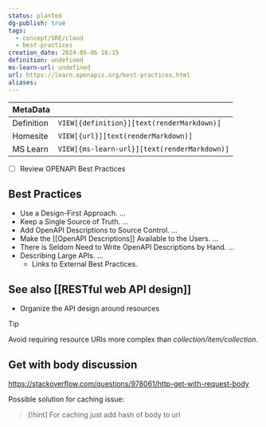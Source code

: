 ```yaml
---
status: planted
dg-publish: true
tags:
  - concept/SRE/cloud
  - best-practices
creation_date: 2024-05-06 16:15
definition: undefined
ms-learn-url: undefined
url: https://learn.openapis.org/best-practices.html
aliases:
---
```


| MetaData   |                                              |
| ---------- | -------------------------------------------- |
| Definition | `VIEW[{definition}][text(renderMarkdown)]`   |
| Homesite   | `VIEW[{url}][text(renderMarkdown)]`          |
| MS Learn   | `VIEW[{ms-learn-url}][text(renderMarkdown)]` |

- [ ] Review OPENAPI Best Practices
## **Best Practices**

- Use a Design-First Approach. ...
- Keep a Single Source of Truth. ...
- Add OpenAPI Descriptions to Source Control. ...
- Make the [[OpenAPI Descriptions]] Available to the Users. ...
- There is Seldom Need to Write OpenAPI Descriptions by Hand. ...
- Describing Large APIs. ...
	- Links to External Best Practices.

## See also [[RESTful web API design]]
- Organize the API design around resources

> [!tip]
> Avoid requiring resource URIs more complex than _collection/item/collection_.

## Get with body discussion
https://stackoverflow.com/questions/978061/http-get-with-request-body

Possible solution for caching issue:

> [!hint] 
> For caching just add hash of body to url